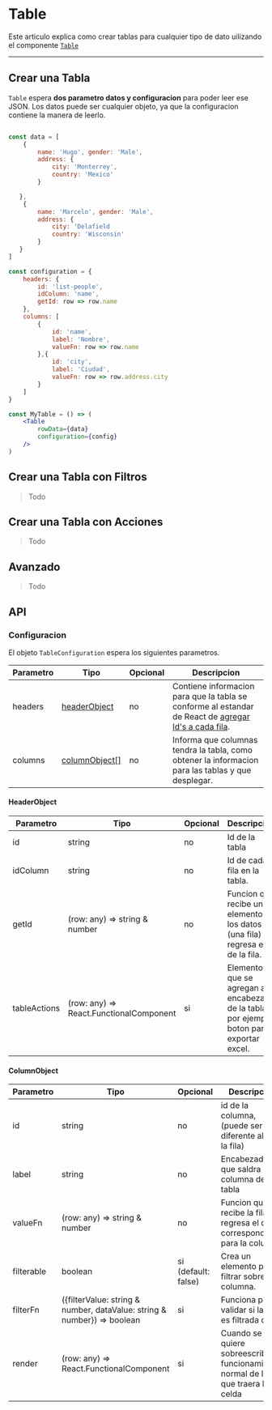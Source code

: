 # Table
Este articulo explica como crear tablas para cualquier tipo de dato uilizando el componente [`Table`](https://github.com/hugogzz93/anlab-front/blob/master/src/components/Table/Table.jsx)

---

## Crear una Tabla
`Table` espera **dos parametro datos y configuracion** para poder leer ese JSON.
Los datos puede ser cualquier objeto, ya que la configuracion contiene la manera de leerlo.


```jsx

const data = [
    {
        name: 'Hugo', gender: 'Male',
        address: {
            city: 'Monterrey',
            country: 'Mexico'
        }

   },
    {
        name: 'Marcelo', gender: 'Male',
        address: {
            city: 'Delafield
            country: 'Wisconsin'
        }
   } 
]

const configuration = {
    headers: {
        id: 'list-people',
        idColumn: 'name',
        getId: row => row.name
    },
    columns: [
        {
            id: 'name',
            label: 'Nombre',
            valueFn: row => row.name
        },{
            id: 'city',
            label: 'Ciudad',
            valueFn: row => row.address.city
        }
    ]
}

const MyTable = () => (
    <Table
        rowData={data}
        configuration={config}
    />
)
```

## Crear una Tabla con Filtros

> Todo

## Crear una Tabla con Acciones

> Todo

## Avanzado


> Todo

## API
### Configuracion
El objeto `TableConfiguration` espera los siguientes parametros.

| Parametro | Tipo | Opcional | Descripcion |
|---|---|---|---|
|headers|[headerObject](Table#headerobject)|no|Contiene informacion para que la tabla se conforme al estandar de React de [agregar Id's a cada fila](https://reactjs.org/docs/lists-and-keys.html#keys).|
|columns|[columnObject[]](Table#columnobject)|no|Informa que columnas tendra la tabla, como obtener la informacion para las tablas y que desplegar.|

#### HeaderObject

| Parametro | Tipo | Opcional | Descripcion |
|---|---|---|---|
|id|string|no|Id de la tabla|
|idColumn|string|no|Id de cada fila en la tabla.|
|getId|(row: any) => string & number|no|Funcion que recibe un elemento de los datos (una fila) y regresa el id de la fila.
|tableActions|(row: any) => React.FunctionalComponent| si | Elementos que se agregan al encabezado de la tabla, por ejemplo, boton para exportar excel.|

#### ColumnObject

| Parametro | Tipo | Opcional | Descripcion |
|---|---|---|---|
|id|string|no|id de la columna, (puede ser diferente al de la fila)|
|label|string|no|Encabezado que saldra en la columna de la tabla|
|valueFn|(row: any) => string & number|no|Funcion que recibe la fila y regresa el dato correspondiente para la columna.|
|filterable|boolean|si (default: false)|Crea un elemento para filtrar sobre esta columna.|
|filterFn|({filterValue: string & number, dataValue: string & number}) => boolean|si|Funciona para validar si la fila es filtrada o no.|
|render|(row: any) => React.FunctionalComponent|si|Cuando se quiere sobreescribir el funcionamiento normal de lo que traera la celda|



